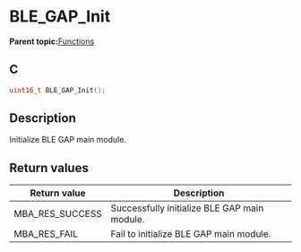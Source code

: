 # BLE\_GAP\_Init

**Parent topic:**[Functions](GUID-D235316A-5434-4ADA-AEF5-10D073D0126B.md)

## C

```c
uint16_t BLE_GAP_Init();
```

## Description

Initialize BLE GAP main module.

## Return values

|Return value|Description|
|------------|-----------|
|MBA\_RES\_SUCCESS|Successfully initialize BLE GAP main module.|
|MBA\_RES\_FAIL|Fail to initialize BLE GAP main module.|

